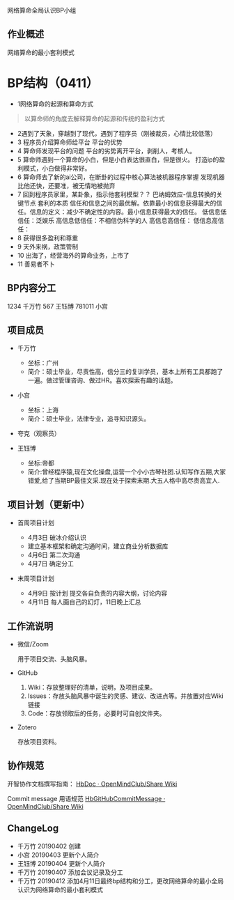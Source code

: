网络算命全局认识BP小组

## 作业概述

网络算命的最小套利模式
# BP结构（0411）

- 1网络算命的起源和算命方式
> 以算命师的角度去解释算命的起源和传统的盈利方式
- 2遇到了天象，穿越到了现代，遇到了程序员（刚被裁员，心情比较低落）
- 3 程序员介绍算命师给平台
平台的优势
- 4 算命师发现平台的问题
平台的劣势离开平台，剥削人，考核人。
- 5 算命师遇到一个算命的小白，但是小白表达很直白，但是很火。
打造ip的盈利模式，小白做得非常好。
- 6 算命师去了新的ai公司，在断卦的过程中核心算法被机器程序掌握
发现机器比他还快，还要准，被无情地被抛弃
- 7 回到程序员家里，某卦象，指示他套利模型？？
    巴纳姆效应-信息转换的关键节点
    套利的本质
    信任和信息之间的最优解。依靠最小的信息获得最大的信任。信息的定义：减少不确定性的内容。最小信息获得最大的信任。
    低信息低信任：泛娱乐
    高信息低信任：不相信伪科学的人
    高信息高信任：
    低信息高信任：
- 8 获得很多盈利和尊重
- 9 天外来祸，政策管制
- 10 出海了，经营海外的算命业务，上市了
- 11 善易者不卜

## BP内容分工
1234 千万竹 567 王钰博 781011 小宫

## 项目成员

- 千万竹
    - 坐标：广州
    - 简介：硕士毕业，尽责性高，信分三的复训学员，基本上所有工具都跑了一遍。做过管理咨询、做过HR。喜欢探索有趣的话题。
- 小宫   
    - 坐标：上海
    - 简介：硕士毕业，法律专业，追寻知识源头。
- 夸克（观察员）
    
- 王钰博
    - 坐标:帝都
    - 简介:曾经程序猿,现在文化操盘,运营一个小小古琴社团.认知写作五期,大家错爱,给了当期BP最佳文采.现在处于探索末期.大五人格中高尽责高宜人.
    
## 项目计划（更新中）

- 首周项目计划
    - 4月3日 破冰介绍认识 
    - 建立基本框架和确定沟通时间，建立商业分析数据库
    - 4月6日 第二次沟通 
    - 4月7日 确定分工

    
- 末周项目计划
    - 4月9日 按计划 提交各自负责的内容大纲，讨论内容
    - 4月11日 每人画自己的幻灯，11日晚上汇总


## 工作流说明

- 微信/Zoom

  用于项目交流、头脑风暴。

- GitHub

  1. Wiki：存放整理好的清单，说明，及项目成果。
  2. Issues：存放头脑风暴中诞生的灵感、建议、改进点等。并放置对应Wiki链接
  3. Code：存放领取后的任务，必要时可自创文件夹。

- Zotero

  存放项目资料。


## 协作规范

开智协作文档撰写指南： [HbDoc · OpenMindClub/Share Wiki](https://github.com/OpenMindClub/Share/wiki/HbDoc) 

Commit message 用语规范 [HbGitHubCommitMessage · OpenMindClub/Share Wiki](https://github.com/OpenMindClub/Share/wiki/HbGitHubCommitMessage) 

## ChangeLog
- 千万竹 20190402 创建
- 小宫  20190403  更新个人简介
- 王钰博  20190404  更新个人简介
- 千万竹 20190407 添加会议记录及分工
- 千万竹 20190412 添加4月11日最终bp结构和分工，更改网络算命的最小全局认识为网络算命的最小套利模式

